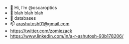 - 👋 Hi, I’m @oscaroptics
- 👀 blah blah blah
- 🌱 databases
- 📫 arashutosh01@gmail.com
- https://twitter.com/zomiezack
- https://www.linkedin.com/in/a-r-ashutosh-93b178206/

<!---
oscaroptics/oscaroptics is a ✨ special ✨ repository because its `README.md` (this file) appears on your GitHub profile.
You can click the Preview link to take a look at your changes.
--->
